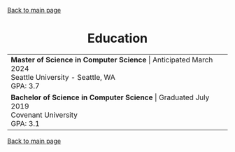 [Back to main page](./../README.md)

<h1 align="center">Education</h1>
<table align="center">
  <tr>
    <td>
      <b>Master of Science in Computer Science</b> | Anticipated March 2024<br />
      Seattle University - Seattle, WA<br />
      GPA: 3.7
    </td>
  </tr>
  <tr>
    <td>
      <b>Bachelor of Science in Computer Science</b> | Graduated July 2019<br />
      Covenant University<br />
      GPA: 3.1
    </td>
  </tr>
</table>

[Back to main page](./../README.md)
